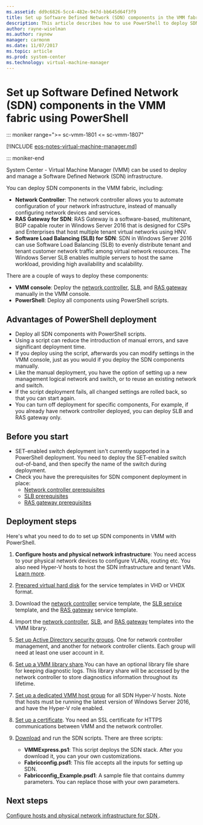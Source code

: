 ```yaml
---
ms.assetid: dd9c6826-5cc4-482e-947d-bb645d64f3f9
title: Set up Software Defined Network (SDN) components in the VMM fabric using PowerShell
description: This article describes how to use PowerShell to deploy SDN components in the VMM fabric
author: rayne-wiselman
ms.author: raynew
manager: carmonm
ms.date: 11/07/2017
ms.topic: article
ms.prod: system-center
ms.technology: virtual-machine-manager
---
```


# Set up Software Defined Network (SDN) components in the VMM fabric using PowerShell

::: moniker range=">= sc-vmm-1801 <= sc-vmm-1807"

[!INCLUDE [eos-notes-virtual-machine-manager.md](../includes/eos-notes-virtual-machine-manager.md)]

::: moniker-end

System Center - Virtual Machine Manager (VMM) can be used to deploy and manage a Software Defined Network (SDN) infrastructure.

You can deploy SDN components in the VMM fabric, including:

- **Network Controller**: The network controller allows you to automate configuration of your network infrastructure, instead of manually configuring network devices and services.
- **RAS Gateway for SDN**: RAS Gateway is a software-based, multitenant, BGP capable router in Windows Server 2016 that is designed for CSPs and Enterprises that host multiple tenant virtual networks using HNV.
- **Software Load Balancing (SLB) for SDN**: SDN in Windows Server 2016 can use Software Load Balancing (SLB) to evenly distribute tenant and tenant customer network traffic among virtual network resources. The Windows Server SLB enables multiple servers to host the same workload, providing high availability and scalability.

There are a couple of ways to deploy these components:

- **VMM console**: Deploy the [network controller](sdn-controller.md), [SLB](sdn-slb.md), and [RAS gateway](sdn-gateway.md) manually in the VMM console.
- **PowerShell**: Deploy all components using PowerShell scripts.

## Advantages of PowerShell deployment

- Deploy all SDN components with PowerShell scripts.
- Using a script can reduce the introduction of manual errors, and save significant deployment time.
- If you deploy using the script, afterwards you can modify settings in the VMM console, just as you would if you deploy the SDN components manually.
- Like the manual deployment, you have the option of setting up a new management logical network and switch, or to reuse an existing network and switch.
- If the script deployment fails, all changed settings are rolled back, so that you can start again.
- You can turn off deployment for specific components, For example, if you already have network controller deployed, you can deploy SLB and RAS gateway only.


## Before you start

- SET-enabled switch deployment isn't currently supported in a PowerShell deployment. You need to deploy the SET-enabled switch out-of-band, and then specify the name of the switch during deployment.
- Check you have the prerequisites for SDN component deployment in place:
    - [Network controller prerequisites](sdn-controller.md#before-you-start)
    - [SLB prerequisites](sdn-slb.md#before-you-start)
    - [RAS gateway prerequisites](sdn-gateway.md#before-you-start)

## Deployment steps

Here's what you need to do to set up SDN components in VMM with PowerShell.


1. **Configure hosts and physical network infrastructure**: You need access to your physical network devices to configure VLANs, routing etc. You also need Hyper-V hosts to host the SDN infrastructure and tenant VMs. [Learn more](https://technet.microsoft.com/windows-server-docs/networking/sdn/plan/plan-a-software-defined-network-infrastructure).
2. [Prepared virtual hard disk](sdn-controller.md#prepare-a-virtual-hard-disk) for the service templates in VHD or VHDX format.
3. Download the [network controller](sdn-controller.md#download-the-network-controller-service-template) service template, the [SLB service](sdn-slb.md#download-the-service-template) template, and the [RAS gateway](sdn-gateway.md#download-the-service-template) service template.
4. Import the [network controller](sdn-controller.md#import-the-template), [SLB](sdn-slb.md#import-the-service-template), and [RAS gateway](sdn-gateway.md#import-the-service-template) templates into the VMM library.
5. [Set up Active Directory security groups](sdn-controller.md#set-up-active-directory-groups). One for network controller management, and another for network controller clients. Each group will need at least one user account in it.
6. [Set up a VMM library share](sdn-controller.md#create-a-library-share-for-logging).You can have an optional library file share for keeping diagnostic logs. This library share will be accessed by the network controller to store diagnostics information throughout its lifetime.
7. [Set up a dedicated VMM host group](sdn-controller.md#set-up-host-groups) for all SDN Hyper-V hosts. Note that hosts must be running the latest version of Windows Server 2016, and have the Hyper-V role enabled.
8. [Set up a certificate](sdn-controller.md#set-up-the-security-certificates). You need an SSL certificate for HTTPS communications between VMM and the network controller.
9. [Download](https://github.com/manishmsft/SDN/tree/master/VMM/VMM%20SDN%20Express) and run the SDN scripts. There are three scripts:

    - **VMMExpress.ps1**: This script deploys the SDN stack. After you download it, you can your own customizations.
    - **Fabricconfig.psd1**: This file accepts all the inputs for setting up SDN.
    - **Fabricconfig_Example.psd1**: A sample file that contains dummy parameters. You can replace those with your own parameters.

## Next steps

[Configure hosts and physical network infrastructure for SDN ](https://technet.microsoft.com/windows-server-docs/networking/sdn/plan/plan-a-software-defined-network-infrastructure).
